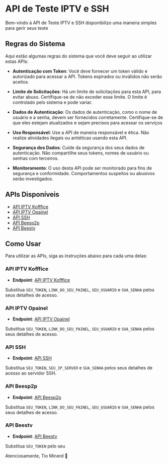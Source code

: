# API de Teste IPTV e SSH

Bem-vindo à API de Teste IPTV e SSH disponibilizo uma maneira simples para gerir seus teste

## Regras do Sistema

Aqui estão algumas regras do sistema que você deve seguir ao utilizar estas APIs:

- **Autenticação com Token**: Você deve fornecer um token válido e autorizado para acessar a API. Tokens expirados ou inválidos não serão aceitos.

- **Limite de Solicitações**: Há um limite de solicitações para esta API, para evitar abuso. Certifique-se de não exceder esse limite. O limite é controlado pelo sistema e pode variar.

- **Dados de Autenticação**: Os dados de autenticação, como o nome de usuário e a senha, devem ser fornecidos corretamente. Certifique-se de que eles estejam atualizados e sejam precisos para acessar os serviços 

- **Uso Responsável**: Use a API de maneira responsável e ética. Não realize atividades ilegais ou antiéticas usando esta API.

- **Segurança dos Dados**: Cuide da segurança dos seus dados de autenticação. Não compartilhe seus tokens, nomes de usuário ou senhas com terceiros.

- **Monitoramento**: O uso desta API pode ser monitorado para fins de segurança e conformidade. Comportamentos suspeitos ou abusivos serão investigados.

## APIs Disponíveis

- [API IPTV Kofffice](#api-iptv-kofffice)
- [API IPTV Opainel](#api-iptv-opainel)
- [API SSH](#api-ssh)
- [API Beesp2p](#api-beesp2p)
- [API Beestv](#api-beestv)

## Como Usar

Para utilizar as APIs, siga as instruções abaixo para cada uma delas:

### API IPTV Kofffice

- **Endpoint**: [API IPTV Kofffice](http://api.revenda3ssh.tk:8080/api?type=iptv2&token=SEU_TOKEN&query=teste&loginUrltv=LINK_DO_SEU_PAINEL&usernametv=SEU_USUARIO&passwordtv=SUA_SENHA)

Substitua `SEU_TOKEN`, `LINK_DO_SEU_PAINEL`, `SEU_USUARIO` e `SUA_SENHA` pelos seus detalhes de acesso.

### API IPTV Opainel

- **Endpoint**: [API IPTV Opainel](http://api.revenda3ssh.tk:8080/api?type=iptv3&token=SEU_TOKEN&query=teste&loginUrltv=LINK_DO_SEU_PAINEL&usernametv=SEU_USUARIO&passwordtv=SUA_SENHA)

Substitua `SEU_TOKEN`, `LINK_DO_SEU_PAINEL`, `SEU_USUARIO` e `SUA_SENHA` pelos seus detalhes de acesso.

### API SSH

- **Endpoint**: [API SSH](http://api.revenda3ssh.tk:8080/api?type=ssh&token=SEU_TOKEN&query=teste&server_ofc=SEU_IP_SERVER&senha_ofc=SUA_SENHA)

Substitua `SEU_TOKEN`, `SEU_IP_SERVER` e `SUA_SENHA` pelos seus detalhes de acesso ao servidor SSH.

### API Beesp2p

- **Endpoint**: [API Beesp2p](http://api.revenda3ssh.tk:8080/api?type=beesp2p&token=SEU_TOKEN&query=teste&loginUrltv=LINK_DO_SEU_PAINEL&usernametv=SEU_USUARIO&passwordtv=SUA_SENHA)

Substitua `SEU_TOKEN`, `LINK_DO_SEU_PAINEL`, `SEU_USUARIO` e `SUA_SENHA` pelos seus detalhes de acesso.

### API Beestv

- **Endpoint**: [API Beestv](http://api.revenda3ssh.tk:8080/api?type=beestv&token=SEU_TOKEN&query=teste&loginUrltv=LINK_DO_SEU_PAINEL&usernametv=SEU_USUARIO&passwordtv=SUA_SENHA)

Substitua `SEU_TOKEN` pelo seu

Atenciosamente, Tio Minerd 🛜
